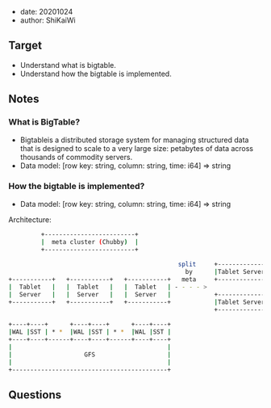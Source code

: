 - date: 20201024 
- author: ShiKaiWi

## Target 
- Understand what is bigtable.
- Understand how the bigtable is implemented.

## Notes
### What is BigTable?

- Bigtableis a distributed storage system for managing structured data that is designed to scale to a very large size: petabytes of data across thousands of commodity servers.
- Data model: [row key: string, column: string, time: i64] => string

### How the bigtable is implemented?

- Data model: [row key: string, column: string, time: i64] => string

Architecture:

```bash
         +-------------------------+                                     
         |  meta cluster (Chubby)  |                                     
         +-------------------------+                                     
                                                                         
                                               split     +--------------+
                                                 by      |Tablet Server0|
+-----------+   +-----------+   +-----------+   meta     +--------------+
|  Tablet   |   |  Tablet   |   |  Tablet   | - - - - >                  
|  Server   |   |  Server   |   |  Server   |            +--------------+
+-----------+   +-----------+   +-----------+            |Tablet Server1|
                                                         +--------------+
                                                                         
+----+----+      +----+----+      +----+----+                            
|WAL |SST | * *  |WAL |SST | * *  |WAL |SST |                            
+----+----+------+----+----+------+----+----+                            
|                                           |                            
|                    GFS                    |                            
|                                           |                            
+-------------------------------------------+                            
```

## Questions
